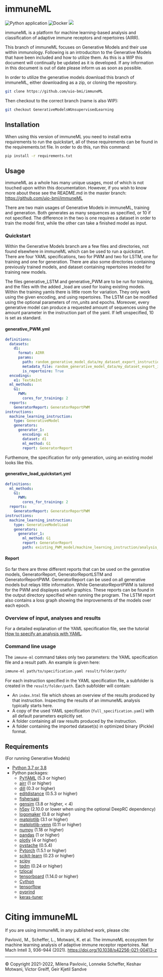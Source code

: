 # immuneML

![Python application](https://github.com/uio-bmi/immuneML/workflows/Python%20application/badge.svg?branch=master)
![Docker](https://github.com/uio-bmi/immuneML/workflows/Docker/badge.svg?branch=master)
[![](https://img.shields.io/static/v1?label=AIRR-C%20sw-tools%20v1&message=compliant&color=008AFF&labelColor=000000&style=plastic)](https://docs.airr-community.org/en/stable/swtools/airr_swtools_standard.html)


immuneML is a platform for machine learning-based analysis and 
classification of adaptive immune receptors and repertoires (AIRR).

This branch of immuneML focuses on Generative Models and their use within immunology.
Following is an introduciton to the Generative Models that have been included and how 
to utilize them. As this is a WIP this document will continually be updated as it is developed.
If any information in this document is out of date please inform us as soon as possible.

In order to utilize the generative models download this branch of immuneML, either downloading as a zip, or cloning the 
repository.

```bash
git clone https://github.com/uio-bmi/immuneML
```

Then checkout to the correct branch (name is also WIP):

```bash
git checkout GenerativeModelsWUnsupervisedLearning
```

## Installation
When using this version of immuneML you need to install extra requirements to run the quickstart, all of these requirements can be found in the requirements.txt file.
In order to do this, run this command:

```bash
pip install -r requirements.txt
```

## Usage 

immuneML as a whole has many unique usages, most of which is not touched upon within this documentation. However, if 
you wish to know more about these see the README.md in the master branch: https://github.com/uio-bmi/immuneML

There are two main usages of Generative Models in immuneML, training and generation.
Both generates as many sequences as specified, or 10 if not specified.
The difference in the two is one requires a dataset in order to train the model first, while the other can take a finished
model as input.

### Quickstart

Within the Generative Models branch are a few files and directories, not found elsewhere in immuneML which can be
used to run a quickstart.<br/>
There are four YAML specifications, two for PWM and two for LSTM, one for training and one for generation.
There are also some directories containing previously trained models, and dataset containing repertoires inteded for training new models.

The files generative_LSTM and generative_PWM are to be run for training, and the files with the added _load are used for loaing existing models.
Within the training yamls there is little room for variation. They only work using the given encoding, and using repertoires.
The LSTM can be modified using the optional parameters of rnn_units and epochs. Moreover, every generative model can produce a requested amount of sequences
using the amount parameter in the instruction part of the yaml. If left unspecified, 10 is set as standard.

#### generative_PWM.yml
```yaml
definitions:
  datasets:
    d1:
      format: AIRR
      params:
        path: random_generative_model_data/my_dataset_export_instruction/d1/AIRR
        metadata_file: random_generative_model_data/my_dataset_export_instruction/d1/AIRR/metadata.csv
        is_repertoire: True
  encodings:
    e1: TextAsInt
  ml_methods:
    G1:
      PWM:
        cores_for_training: 2
  reports:
    GeneratorReport: GeneratorReportPWM
instructions:
  machine_learning_instruction:
    type: GenerativeModel
    generators:
      generator_1:
        encoding: e1
        dataset: d1
        ml_method: G1
        report: GeneratorReport
```

Furthemore, the specification for only generation, using an existing model looks like this.
#### generative_load_quickstart.yml
```yaml
definitions:
  ml_methods:
    G1:
      PWM:
        cores_for_training: 2
  reports:
    GeneratorReport: GeneratorReportPWM
instructions:
  machine_learning_instruction:
    type: GenerativeModelLoad
    generators:
      generator_1:
        ml_method: G1
        report: GeneratorReport
        path: existing_PWM_model/machine_learning_instruction/analysis_generator_1
```

#### Report

So far there are three different reports that can be used on the genrative models, GeneratorReport, GeneratorReportLSTM and GeneratorReportPWM.
GeneratorReport can be used on all generative models but relays little information. While GeneratorReportPWM is tailored 
for the PWM and displayes useful graphics. These reports can be found in the output directory specified when running the
program. The LSTM report also contains a loss graph showing the improvements of the models over each epoch.

### Overview of input, analyses and results

For a detailed explanation of the YAML specification file, see the tutorial [How to specify an analysis with YAML](https://docs.immuneml.uio.no/tutorials/how_to_specify_an_analysis_with_yaml.html).

### Command line usage 

The `immune-ml` command takes only two parameters: the YAML specification file and a result path. 
An example is given here:

```bash
immune-ml path/to/specification.yaml result/folder/path/
```

For each instruction specified in the YAML specification file, a subfolder is created in the 
`result/folder/path`. Each subfolder will contain:
- An `index.html` file which shows an overview of the results produced by that instruction. Inspecting the results of an immuneML analysis typically starts here. 
- A copy of the used YAML specification (`full_specification.yaml`) with all default parameters explicitly set.
- A folder containing all raw results produced by the instruction.
- A folder containing the imported dataset(s) in optimized binary (Pickle) format.

## Requirements
(For running Generative Models)
- [Python 3.7 or 3.8](https://www.python.org/)
- Python packages:
   - [PyYAML](https://pyyaml.org) (5.3 or higher)
   - [airr](https://pypi.org/project/airr/) (1 or higher)
   - [dill](https://pypi.org/project/dill/) (0.3 or higher)
   - [editdistance](https://pypi.org/project/editdistance/) (0.5.3 or higher)
   - [fishersapi](https://pypi.org/project/fishersapi/)
   - [gensim](https://pypi.org/project/gensim/) (3.8 or higher, < 4)
   - [h5py](https://www.h5py.org/) (2.10.0 or lower when using the optional DeepRC dependency)
   - [logomaker](https://pypi.org/project/logomaker/) (0.8 or higher)
   - [matplotlib](https://matplotlib.org) (3.1 or higher)
   - [matplotlib-venn](https://pypi.org/project/matplotlib-venn/) (0.11 or higher)
   - [numpy](https://www.numpy.org/) (1.18 or higher)
   - [pandas](https://pandas.pydata.org/) (1 or higher)
   - [plotly](https://plotly.com/python/) (4 or higher)
   - [pystache](https://pypi.org/project/pystache/) (0.5.4)
   - [Pytorch](https://pytorch.org/) (1.5.1 or higher)
   - [scikit-learn](https://scikit-learn.org/) (0.23 or higher)
   - [scipy](https://www.scipy.org)
   - [tqdm](https://tqdm.github.io/) (0.24 or higher)
   - [tzlocal](https://pypi.org/project/tzlocal/)
   - [tensorboard](https://pypi.org/project/tensorboard/) (1.14.0 or higher)
   - [Cython](https://pypi.org/project/Cython/)
   - [tensorflow](https://pypi.org/project/tensorflow/)
   - [pyprind](https://pypi.org/project/PyPrind/)
   - [keras-tuner](https://pypi.org/project/keras-tuner/)

# Citing immuneML

If you are using immuneML in any published work, please cite:

Pavlović, M., Scheffer, L., Motwani, K. et al. The immuneML ecosystem for machine learning analysis of adaptive immune 
receptor repertoires. Nat Mach Intell 3, 936–944 (2021). https://doi.org/10.1038/s42256-021-00413-z



<hr>


© Copyright 2021-2022, Milena Pavlovic, Lonneke Scheffer, Keshav Motwani, Victor Greiff, Geir Kjetil Sandve


